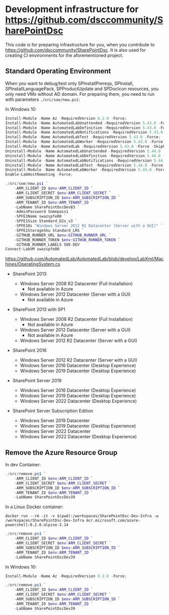# Development infrastructure for https://github.com/dsccommunity/SharePointDsc

This code is for preparing infrastructure for you, when you contribute to https://github.com/dsccommunity/SharePointDsc. It is also used for creating CI environments for the aforementioned project.

## Standard Operating Environment

When you want to debug/test only SPInstallPrereqs, SPInstall, SPInstallLanguagePack, SPProductUpdate and SPDocIcon resources, you only need VMs without AD domain. For preparing them, you need to run with parameters `./src/soe/new.ps1`:

In Windows 10:

```powershell
Install-Module -Name Az -RequiredVersion 8.2.0 -Force;
Install-Module -Name AutomatedLabUnattended -RequiredVersion 5.43.0 -Force;
Install-Module -Name AutomatedLabDefinition -RequiredVersion 5.43.0 -Force;
Install-Module -Name AutomatedLabNotifications -RequiredVersion 5.43.0 -Force;
Install-Module -Name AutomatedLabTest -RequiredVersion 5.43.0 -Force;
Install-Module -Name AutomatedLabWorker -RequiredVersion 5.43.0 -Force;
Install-Module -Name AutomatedLab -RequiredVersion 5.43.0 -Force -SkipPublisherCheck -AllowClobber;
Uninstall-Module -Name AutomatedLabUnattended -RequiredVersion 5.44.0 -Force;
Uninstall-Module -Name AutomatedLabDefinition -RequiredVersion 5.44.0 -Force;
Uninstall-Module -Name AutomatedLabNotifications -RequiredVersion 5.44.0 -Force;
Uninstall-Module -Name AutomatedLabTest -RequiredVersion 5.44.0 -Force;
Uninstall-Module -Name AutomatedLabWorker -RequiredVersion 5.44.0 -Force;
Enable-LabHostRemoting -Force;
```

```powershell
./src/soe/new.ps1 `
    -ARM_CLIENT_ID $env:ARM_CLIENT_ID `
    -ARM_CLIENT_SECRET $env:ARM_CLIENT_SECRET `
    -ARM_SUBSCRIPTION_ID $env:ARM_SUBSCRIPTION_ID `
    -ARM_TENANT_ID $env:ARM_TENANT_ID `
    -LabName SharePointDscDev83 `
    -AdminPassword Somepass1 `
    -SPFE1Name swazspfe00 `
    -SPFE1Size Standard_D2s_v3 `
    -SPFE1Os "Windows Server 2012 R2 Datacenter (Server with a GUI)" `
    -SPFE1StorageSku Standard_LRS `
    -GITHUB_RUNNER_URL $env:GITHUB_RUNNER_URL `
    -GITHUB_RUNNER_TOKEN $env:GITHUB_RUNNER_TOKEN `
    -GITHUB_RUNNER_LABELS SOE-DEV
Connect-LabVM swazspfe00
```

https://github.com/AutomatedLab/AutomatedLab/blob/develop/LabXml/Machines/OperatingSystem.cs

- SharePoint 2013

  - Windows Server 2008 R2 Datacenter (Full Installation)
    - Not available in Azure
  - Windows Server 2012 Datacenter (Server with a GUI)
    - Not available in Azure

- SharePoint 2013 with SP1

  - Windows Server 2008 R2 Datacenter (Full Installation)
    - Not available in Azure
  - Windows Server 2012 Datacenter (Server with a GUI)
    - Not available in Azure
  - Windows Server 2012 R2 Datacenter (Server with a GUI)

- SharePoint 2016

  - Windows Server 2012 R2 Datacenter (Server with a GUI)
  - Windows Server 2016 Datacenter (Desktop Experience)
  - Windows Server 2019 Datacenter (Desktop Experience)

- SharePoint Server 2019

  - Windows Server 2016 Datacenter (Desktop Experience)
  - Windows Server 2019 Datacenter (Desktop Experience)
  - Windows Server 2022 Datacenter (Desktop Experience)

- SharePoint Server Subscription Edition

  - Windows Server 2019 Datacenter
  - Windows Server 2019 Datacenter (Desktop Experience)
  - Windows Server 2022 Datacenter
  - Windows Server 2022 Datacenter (Desktop Experience)

## Remove the Azure Resource Group

In dev Container:

```powershell
./src/remove.ps1 `
    -ARM_CLIENT_ID $env:ARM_CLIENT_ID `
    -ARM_CLIENT_SECRET $env:ARM_CLIENT_SECRET `
    -ARM_SUBSCRIPTION_ID $env:ARM_SUBSCRIPTION_ID `
    -ARM_TENANT_ID $env:ARM_TENANT_ID `
    -LabName SharePointDscDev39
```

In a Linux Docker container:

```
docker run --rm -it -v $(pwd):/workspaces/SharePointDsc-Dev-Infra -w /workspaces/SharePointDsc-Dev-Infra mcr.microsoft.com/azure-powershell:8.2.0-alpine-3.14
```

```powershell
./src/remove.ps1 `
    -ARM_CLIENT_ID $env:ARM_CLIENT_ID `
    -ARM_CLIENT_SECRET $env:ARM_CLIENT_SECRET `
    -ARM_SUBSCRIPTION_ID $env:ARM_SUBSCRIPTION_ID `
    -ARM_TENANT_ID $env:ARM_TENANT_ID `
    -LabName SharePointDscDev39
```

In Windows 10:

```powershell
Install-Module -Name Az -RequiredVersion 8.2.0 -Force;
```

```powershell
./src/remove.ps1 `
    -ARM_CLIENT_ID $env:ARM_CLIENT_ID `
    -ARM_CLIENT_SECRET $env:ARM_CLIENT_SECRET `
    -ARM_SUBSCRIPTION_ID $env:ARM_SUBSCRIPTION_ID `
    -ARM_TENANT_ID $env:ARM_TENANT_ID `
    -LabName SharePointDscDev39
```
